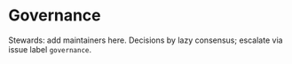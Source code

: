 # Governance
Stewards: add maintainers here. Decisions by lazy consensus; escalate via issue label `governance`.
